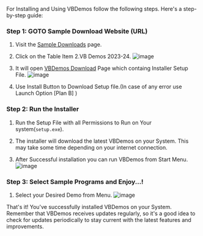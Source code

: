 For Installing and Using VBDemos follow the following steps. Here's a step-by-step guide:

### Step 1: GOTO Sample Download Website (URL)

1. Visit the [Sample Downloads](http://163.53.177.99:8082/) page.

2. Click on the Table Item 2.VB Demos 2023-24.
   ![image](https://github.com/sbccas/VBDotNetDemos/assets/115479871/9f9027f8-0255-4979-920d-f5e02665e8e7)
3. It will open [VBDemos Download](http://163.53.177.99:8082/VBDemos/publish.html) Page which containg Installer Setup File.
   ![image](https://github.com/sbccas/VBDotNetDemos/assets/115479871/7e95ee61-70e6-439a-8736-e1125230df84)
4. Use Install Button to Download Setup file.(In case of any error use Launch Option [Plan B] )
 

### Step 2: Run the Installer

1. Run the Setup File with all Permissions to Run on Your system(`setup.exe`).

2. The installer will download the latest VBDemos on your System. This may take some time depending on your internet connection.

3. After Successful installation you can run VBDemos from Start Menu.
   ![image](https://github.com/sbccas/VBDotNetDemos/assets/115479871/91ecee64-93d3-4ea9-a4b1-a0946b373b96)
 
### Step 3: Select Sample Programs and Enjoy...!

1. Select your Desired Demo from Menu.
   ![image](https://github.com/sbccas/VBDotNetDemos/assets/115479871/3bc4ed0d-3814-4659-8d4e-7a074c74135b)


That's it! You've successfully installed VBDemos on your System. 
Remember that VBDemos receives updates regularly, so it's a good idea to check for updates periodically to stay current with the latest features and improvements.

